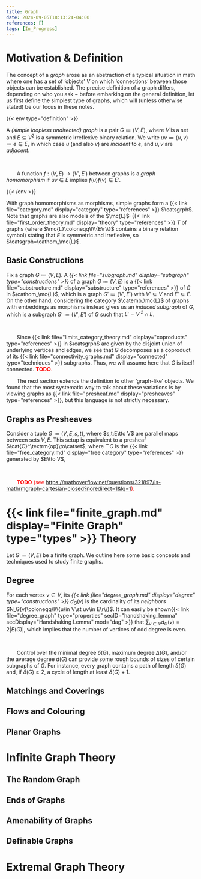 ```yaml
---
title: Graph
date: 2024-09-05T18:13:24-04:00
references: []
tags: [In_Progress]
---
```


# Motivation & Definition

The concept of a *graph* arose as an abstraction of a typical situation in math where one has a set of ‘objects’ $V$ on which ‘connections’ between those objects can be established. The precise definition of a graph differs, depending on who you ask $-$ before embarking on the general definition, let us first define the simplest type of graphs, which will (unless otherwise stated) be our focus in these notes.

{{< env type="definition" >}}

A *(simple loopless undirected) graph* is a pair $G\coloneqq(V,E)$, where $V$ is a set and $E\subseteq V^2$ is a symmetric irreflexive binary relation. We write $uv\coloneqq(u,v)\eqqcolon e\in E$, in which case $u$ (and also $v$) are *incident* to $e$, and $u,v$ are *adjacent*.

<br>

&emsp;&emsp;A function $f:(V,E)\to(V',E')$ between graphs is a *graph homomorphism* if $uv\in E$ implies $f(u)f(v)\in E'$.

{{< /env >}}

With graph homomorphisms as morphisms, simple graphs form a {{< link file="category.md" display="category" type="references" >}} $\catsgrph$. Note that graphs are also models of the $\mc{L}$-{{< link file="first_order_theory.md" display="theory" type="references" >}} $T$ of graphs (where $\mc{L}\coloneqq\l\\{E\r\\}$ contains a binary relation symbol) stating that $E$ is symmetric and irreflexive, so $\catsgrph=\cathom_\mc{L}$.

## Basic Constructions

Fix a graph $G\coloneqq(V,E)$. A *{{< link file="subgraph.md" display="subgraph" type="constructions" >}}* of a graph $G\coloneqq(V,E)$ is a {{< link file="substructure.md" display="substructure" type="references" >}} of $G$ in $\cathom_\mc{L}$, which is a graph $G'\coloneqq(V',E')$ with $V'\subseteq V$ and $E'\subseteq E$. On the other hand, considering the category $\catemb_\mc{L}$ of graphs with embeddings as morphisms instead gives us an *induced subgraph* of $G$, which is a subgraph $G'\coloneqq(V',E')$ of $G$ such that $E'=V'^2\cap E$.

<br>

&emsp;&emsp;Since {{< link file="limits_category_theory.md" display="coproducts" type="references" >}} in $\catsgrph$ are given by the disjoint union of underlying vertices and edges, we see that $G$ decomposes as a coproduct of its {{< link file="connectivity_graphs.md" display="connected" type="techniques" >}} subgraphs. Thus, we will assume here that $G$ is itself connected. <span style="color:red">**TODO**.</span>

<div class="space"></div>

&emsp;&emsp;The next section extends the definition to other ‘graph-like’ objects. We found that the most systematic way to talk about these variations is by viewing graphs as {{< link file="presheaf.md" display="presheaves" type="references" >}}, but this language is not strictly necessary.

<h2 class="hide">Graphs as Presheaves</h2>

Consider a tuple $G\coloneqq(V,E,s,t)$, where $s,t:E\tto V$ are parallel maps between sets $V,E$. This setup is equivalent to a presheaf $\cat{C}^\textrm{op}\to\catset$, where $\cat{C}$ is the {{< link file="free_category.md" display="free category" type="references" >}} generated by $E\tto V$,

<br>

&emsp;&emsp;<span style="color:red">**TODO** (see https://mathoverflow.net/questions/321897/is-mathrmgraph-cartesian-closed?noredirect=1&lq=1).</span>

# {{< link file="finite_graph.md" display="Finite Graph" type="types" >}} Theory

Let $G\coloneqq(V,E)$ be a finite graph. We outline here some basic concepts and techniques used to study finite graphs.

## Degree

For each vertex $v\in V$, its *{{< link file="degree_graph.md" display="degree" type="constructions" >}}* $d_G(v)$ is the cardinality of its *neighbors* $N_G(v)\coloneqq\l\\{u\in V\st uv\in E\r\\}$. It can easily be shown{{< link file="degree_graph" type="properties" secID="handshaking_lemma" secDisplay="Handshaking Lemma" mod="dag" >}} that $\sum_{v\in V}d_G(v)=2|E(G)|$, which implies that the number of vertices of odd degree is even.

<br>

&emsp;&emsp;Control over the minimal degree $\delta(G)$, maximum degree $\Delta(G)$, and/or the average degree $d(G)$ can provide some rough bounds of sizes of certain subgraphs of $G$. For instance, every graph contains a path of length $\delta(G)$ and, if $\delta(G)\geq2$, a cycle of length at least $\delta(G)+1$.

## Matchings and Coverings

## Flows and Colouring

## Planar Graphs

# Infinite Graph Theory

## The Random Graph

## Ends of Graphs

## Amenability of Graphs

## Definable Graphs

# Extremal Graph Theory
